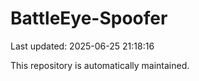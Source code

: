 # BattleEye-Spoofer

Last updated: 2025-06-25 21:18:16

This repository is automatically maintained.
